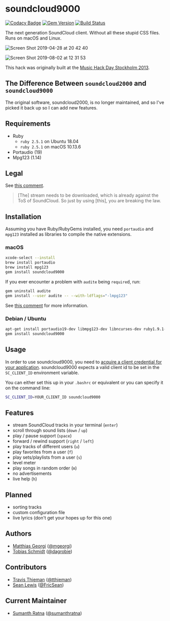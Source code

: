 # soundcloud9000

[![Codacy Badge](https://api.codacy.com/project/badge/Grade/f210e411578d42e0bff7ebbef3f3ef3c)](https://app.codacy.com/app/sumanthratna/soundcloud9000?utm_source=github.com&utm_medium=referral&utm_content=sumanthratna/soundcloud9000&utm_campaign=Badge_Grade_Dashboard)
[![Gem Version](https://badge.fury.io/rb/soundcloud9000.svg)](https://badge.fury.io/rb/soundcloud9000)
[![Build Status](https://travis-ci.com/sumanthratna/soundcloud9000.svg?branch=master)](https://travis-ci.com/sumanthratna/soundcloud9000)

The next generation SoundCloud client. Without all these stupid CSS files. Runs on macOS and Linux.

![Screen Shot 2019-04-28 at 20 42 40](https://user-images.githubusercontent.com/31281983/56872460-74dd2780-69f7-11e9-9d7e-247757a9a6fd.png)

![Screen Shot 2019-08-02 at 12 31 53](https://user-images.githubusercontent.com/31281983/62384887-8ddb0480-b521-11e9-8e12-dba14b103c38.png)

This hack was originally built at the [Music Hack Day Stockholm 2013](http://stockholm.musichackday.org/2013).

## The Difference Between `soundcloud2000` and `soundcloud9000`

The original software, soundcloud2000, is no longer maintained, and so I've picked it back up so I can add new features.

## Requirements

-   Ruby
    - `ruby 2.5.1` on Ubuntu 18.04
    - `ruby 2.5.1` on macOS 10.13.6
-   Portaudio (19)
-   Mpg123 (1.14)

## Legal

See [this comment](https://github.com/grobie/soundcloud2000/issues/93#issuecomment-233182516).

> \[The] stream needs to be downloaded, which is already against the ToS of SoundCloud. So just by using \[this], you are breaking the law.

## Installation

Assuming you have Ruby/RubyGems installed, you need `portaudio` and `mpg123` installed as libraries to compile the native extensions.

### macOS

```bash
xcode-select --install
brew install portaudio
brew install mpg123
gem install soundcloud9000
```

If you ever encounter a problem with `audite` being `require`d, run:

```bash
gem uninstall audite
gem install --user audite -- --with-ldflags="-lmpg123"
```

See [this comment](https://github.com/grobie/soundcloud2000/issues/96#issuecomment-341915328) for more information.

### Debian / Ubuntu

```bash
apt-get install portaudio19-dev libmpg123-dev libncurses-dev ruby1.9.1-dev
gem install soundcloud9000
```

## Usage

In order to use soundcloud9000, you need to [acquire a client credential for your application](https://stackoverflow.com/a/43962626/7127932). soundcloud9000 expects a valid client id to be set in the `SC_CLIENT_ID` environment variable.

You can either set this up in your `.bashrc` or equivalent or you can specify it on the command line:

```bash
SC_CLIENT_ID=YOUR_CLIENT_ID soundcloud9000
```

## Features

-   stream SoundCloud tracks in your terminal (`enter`)
-   scroll through sound lists (`down` / `up`)
-   play / pause support (`space`)
-   forward / rewind support (`right` / `left`)
-   play tracks of different users (`u`)
-   play favorites from a user (`f`)
-   play sets/playlists from a user (`s`)
-   level meter
-   play songs in random order (`m`)
-   no advertisements
-   live help (`h`)

## Planned

-   sorting tracks
-   custom configuration file
-   live lyrics (don't get your hopes up for this one)

## Authors

-   [Matthias Georgi](https://github.com/georgi) ([@mgeorgi](https://twitter.com/mgeorgi))
-   [Tobias Schmidt](https://github.com/grobie) ([@dagrobie](https://twitter.com/dagrobie))

## Contributors

-   [Travis Thieman](https://github.com/tthieman) ([@tthieman](https://twitter.com/thieman))
-   [Sean Lewis](https://github.com/sophisticasean) ([@FricSean](https://twitter.com/fricsean))

## Current Maintainer

-   [Sumanth Ratna](https://github.com/sumanthratna) ([@sumanthratna](https://twitter.com/sumanthratna))
